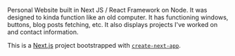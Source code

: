 Personal Website built in Next JS / React Framework on Node. It was designed to kinda function like an old computer. It has functioning windows, buttons, blog posts fetching, etc. It also displays projects I've worked on and contact information.


This is a [Next.js](https://nextjs.org/) project bootstrapped with [`create-next-app`](https://github.com/vercel/next.js/tree/canary/packages/create-next-app).